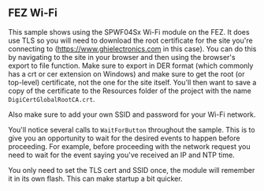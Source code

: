 ﻿FEZ Wi-Fi
--------

This sample shows using the SPWF04Sx Wi-Fi module on the FEZ. It does use TLS so you will need to download the root certificate for the site you're connecting to (https://www.ghielectronics.com in this case). You can do this by navigating to the site in your browser and then using the browser's export to file function. Make sure to export in DER format (which commonly has a crt or cer extension on Windows) and make sure to get the root (or top-level) certificate, not the one for the site itself. You'll then want to save a copy of the certificate to the Resources folder of the project with the name `DigiCertGlobalRootCA.crt`.

Also make sure to add your own SSID and password for your Wi-Fi network.

You'll notice several calls to `WaitForButton` throughout the sample. This is to give you an opportunity to wait for the desired events to happen before proceeding. For example, before proceeding with the network request you need to wait for the event saying you've received an IP and NTP time.

You only need to set the TLS cert and SSID once, the module will remember it in its own flash. This can make startup a bit quicker.